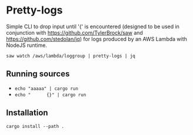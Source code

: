 # Pretty-logs

Simple CLI to drop input until '{' is encountered (designed to be used in conjunction with https://github.com/TylerBrock/saw 
and https://github.com/stedolan/jq) for logs produced by an AWS Lambda with NodeJS runtime. 

```
saw watch /aws/lambda/loggroup | pretty-logs | jq
```

## Running sources

* `echo "aaaaa" | cargo run`
* `echo "      {}" | cargo run`

## Installation

`cargo install --path .`
